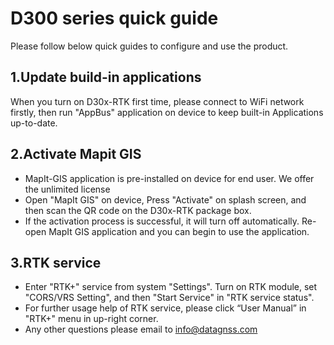 # D300 series quick guide

  Please follow below quick guides to configure and use the product.


## 1.Update build-in applications
 
  When you turn on D30x-RTK first time, please connect to WiFi network firstly, 
  then run "AppBus" application on device to keep built-in Applications up-to-date. 


## 2.Activate Mapit GIS 
 
  - MapIt-GIS application is pre-installed on device for end user. We offer the unlimited license
  - Open "MapIt GIS" on device, Press "Activate" on splash screen, and then scan the QR code on the D30x-RTK package box. 
  - If the activation process is successful, it will turn off automatically. Re-open MapIt GIS application and you can begin to use the application.


## 3.RTK service
 
  - Enter "RTK+" service from system "Settings". Turn on RTK module, set "CORS/VRS Setting", and then "Start Service" in "RTK service status". 
  - For further usage help of RTK service, please click “User Manual” in "RTK+" menu in up-right corner.
  - Any other questions please email to info@datagnss.com
